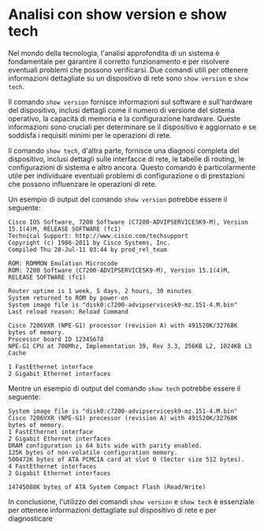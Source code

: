 # Analisi con show version e show tech

Nel mondo della tecnologia, l'analisi approfondita di un sistema è fondamentale per garantire il corretto funzionamento e per risolvere eventuali problemi che possono verificarsi. Due comandi utili per ottenere informazioni dettagliate su un dispositivo di rete sono `show version` e `show tech`.

Il comando `show version` fornisce informazioni sul software e sull'hardware del dispositivo, inclusi dettagli come il numero di versione del sistema operativo, la capacità di memoria e la configurazione hardware. Queste informazioni sono cruciali per determinare se il dispositivo è aggiornato e se soddisfa i requisiti minimi per le operazioni di rete.

Il comando `show tech`, d'altra parte, fornisce una diagnosi completa del dispositivo, inclusi dettagli sulle interfacce di rete, le tabelle di routing, le configurazioni di sistema e altro ancora. Questo comando è particolarmente utile per individuare eventuali problemi di configurazione o di prestazioni che possono influenzare le operazioni di rete.

Un esempio di output del comando `show version` potrebbe essere il seguente:

```
Cisco IOS Software, 7200 Software (C7200-ADVIPSERVICESK9-M), Version 15.1(4)M, RELEASE SOFTWARE (fc1)
Technical Support: http://www.cisco.com/techsupport
Copyright (c) 1986-2011 by Cisco Systems, Inc.
Compiled Thu 28-Jul-11 03:44 by prod_rel_team

ROM: ROMMON Emulation Microcode
ROM: 7200 Software (C7200-ADVIPSERVICESK9-M), Version 15.1(4)M, RELEASE SOFTWARE (fc1)

Router uptime is 1 week, 5 days, 2 hours, 30 minutes
System returned to ROM by power-on
System image file is "disk0:c7200-advipservicesk9-mz.151-4.M.bin"
Last reload reason: Reload Command

Cisco 7206VXR (NPE-G1) processor (revision A) with 491520K/32768K bytes of memory.
Processor board ID 12345678
NPE-G1 CPU at 700Mhz, Implementation 39, Rev 3.3, 256KB L2, 1024KB L3 Cache

1 FastEthernet interface
2 Gigabit Ethernet interfaces
```

Mentre un esempio di output del comando `show tech` potrebbe essere il seguente:

```
System image file is "disk0:c7200-advipservicesk9-mz.151-4.M.bin"
Cisco 7206VXR (NPE-G1) processor (revision A) with 491520K/32768K bytes of memory.
1 FastEthernet interface
2 Gigabit Ethernet interfaces
DRAM configuration is 64 bits wide with parity enabled.
125K bytes of non-volatile configuration memory.
500472K bytes of ATA PCMCIA card at slot 0 (Sector size 512 bytes).
4 FastEthernet interfaces
2 Gigabit Ethernet interfaces

14745088K bytes of ATA System Compact Flash (Read/Write)
```

In conclusione, l'utilizzo dei comandi `show version` e `show tech` è essenziale per ottenere informazioni dettagliate sul dispositivo di rete e per diagnosticare